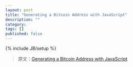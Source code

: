 ```yaml
---
layout: post
title: "Generating a Bitcoin Address with JavaScript"
description: ""
category: 
tags: []
published: false
---
```

{% include JB/setup %}

> 原文：[Generating a Bitcoin Address with JavaScript](http://procbits.com/2013/08/27/generating-a-bitcoin-address-with-javascript?utm_source=javascriptweekly&utm_medium=email)
